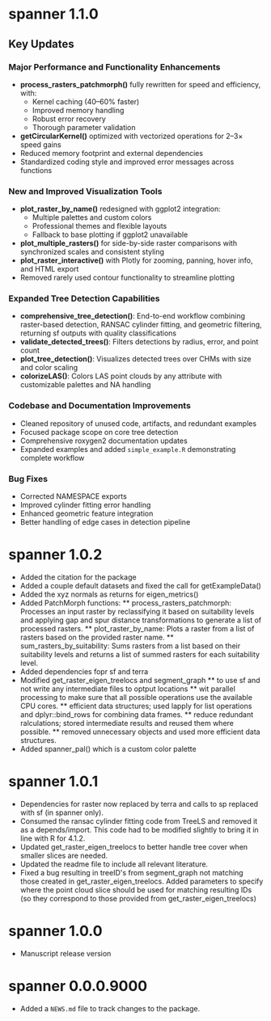 # spanner 1.1.0

## Key Updates

### Major Performance and Functionality Enhancements
- **process_rasters_patchmorph()** fully rewritten for speed and efficiency, with:
  - Kernel caching (40–60% faster)
  - Improved memory handling
  - Robust error recovery
  - Thorough parameter validation
- **getCircularKernel()** optimized with vectorized operations for 2–3× speed gains
- Reduced memory footprint and external dependencies
- Standardized coding style and improved error messages across functions

### New and Improved Visualization Tools
- **plot_raster_by_name()** redesigned with ggplot2 integration:
  - Multiple palettes and custom colors
  - Professional themes and flexible layouts
  - Fallback to base plotting if ggplot2 unavailable
- **plot_multiple_rasters()** for side-by-side raster comparisons with synchronized scales and consistent styling
- **plot_raster_interactive()** with Plotly for zooming, panning, hover info, and HTML export
- Removed rarely used contour functionality to streamline plotting

### Expanded Tree Detection Capabilities
- **comprehensive_tree_detection()**: End-to-end workflow combining raster-based detection, RANSAC cylinder fitting, and geometric filtering, returning sf outputs with quality classifications
- **validate_detected_trees()**: Filters detections by radius, error, and point count
- **plot_tree_detection()**: Visualizes detected trees over CHMs with size and color scaling
- **colorizeLAS()**: Colors LAS point clouds by any attribute with customizable palettes and NA handling

### Codebase and Documentation Improvements
- Cleaned repository of unused code, artifacts, and redundant examples
- Focused package scope on core tree detection
- Comprehensive roxygen2 documentation updates
- Expanded examples and added `simple_example.R` demonstrating complete workflow

### Bug Fixes
- Corrected NAMESPACE exports
- Improved cylinder fitting error handling
- Enhanced geometric feature integration
- Better handling of edge cases in detection pipeline


# spanner 1.0.2
* Added the citation for the package
* Added a couple default datasets and fixed the call for getExampleData()
* Added the xyz normals as returns for eigen_metrics()
* Added PatchMorph functions:
** process_rasters_patchmorph: Processes an input raster by reclassifying it based on suitability levels and applying gap and spur distance transformations to generate a list of processed rasters.
** plot_raster_by_name: Plots a raster from a list of rasters based on the provided raster name.
** sum_rasters_by_suitability: Sums rasters from a list based on their suitability levels and returns a list of summed rasters for each suitability level.
* Added dependencies fopr sf and terra
* Modified get_raster_eigen_treelocs and segment_graph
** to use sf and not write any intermediate files to optput locations
** wit parallel processing to make sure that all possible operations use the available CPU cores.
** efficient data structures; used lapply for list operations and dplyr::bind_rows for combining data frames.
** reduce redundant ralculations; stored intermediate results and reused them where possible.
** removed unnecessary objects and used more efficient data structures.
* Added spanner_pal() which is a custom color palette


# spanner 1.0.1

* Dependencies for raster now replaced by terra and calls to sp replaced with sf (in spanner only).
* Consumed the ransac cylinder fitting code from TreeLS and removed it as a depends/import. This code had to be modified slightly to bring it in line with R for 4.1.2.
* Updated get_raster_eigen_treelocs to better handle tree cover when smaller slices are needed.
* Updated the readme file to include all relevant literature.
* Fixed a bug resulting in treeID's from segment_graph not matching those created in get_raster_eigen_treelocs. Added parameters to specify where the point cloud slice should be used for matching resulting IDs (so they correspond to those provided from get_raster_eigen_treelocs) 

# spanner 1.0.0

* Manuscript release version

# spanner 0.0.0.9000

* Added a `NEWS.md` file to track changes to the package.

